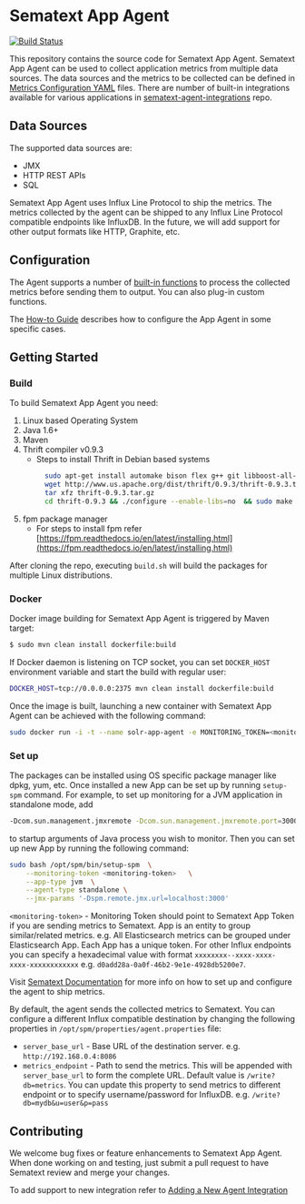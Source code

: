 # Sematext App Agent

[![Build Status](https://travis-ci.org/sematext/sematext-agent-java.svg?branch=master)](https://travis-ci.org/sematext/sematext-agent-java)

This repository contains the source code for Sematext App Agent. Sematext App Agent can be used to collect application 
metrics from multiple data sources. The data sources and the metrics to be collected can be defined in 
[Metrics Configuration YAML](/docs/metrics-yaml-format.md) files.
There are number of built-in integrations available for various applications in 
[sematext-agent-integrations](https://github.com/sematext/sematext-agent-integrations) repo.

## Data Sources
The supported data sources are:
* JMX
* HTTP REST APIs
* SQL

Sematext App Agent uses Influx Line Protocol to ship the metrics. The metrics collected by the agent can be shipped to
any Influx Line Protocol compatible endpoints like InfluxDB. In the future, we will add support for other output formats
like HTTP, Graphite, etc.

## Configuration
The Agent supports a number of [built-in functions](/docs/built-in-functions.md) to process the collected metrics before 
sending them to output. You can also plug-in custom functions.

The [How-to Guide](/docs/how-to.md) describes how to configure the App Agent in some specific cases. 

## Getting Started

### Build
To build Sematext App Agent you need: 

1) Linux based Operating System 
2) Java 1.6+
3) Maven 
4) Thrift compiler v0.9.3
    * Steps to install Thrift in Debian based systems
        ```bash
          sudo apt-get install automake bison flex g++ git libboost-all-dev libevent-dev libssl-dev libtool make pkg-config
          wget http://www.us.apache.org/dist/thrift/0.9.3/thrift-0.9.3.tar.gz
          tar xfz thrift-0.9.3.tar.gz
          cd thrift-0.9.3 && ./configure --enable-libs=no  && sudo make install
        ```
5) fpm package manager 
    * For steps to install fpm refer [https://fpm.readthedocs.io/en/latest/installing.html](https://fpm.readthedocs.io/en/latest/installing.html)

After cloning the repo, executing `build.sh` will build the packages for multiple Linux distributions.

### Docker

Docker image building for Sematext App Agent is triggered by Maven target:

```bash
$ sudo mvn clean install dockerfile:build
```

If Docker daemon is listening on TCP socket, you can set `DOCKER_HOST` environment variable and start
the build with regular user:

```bash
DOCKER_HOST=tcp://0.0.0.0:2375 mvn clean install dockerfile:build
```

Once the image is built, launching a new container with Sematext App Agent can be achieved with the following command:

```bash
sudo docker run -i -t --name solr-app-agent -e MONITORING_TOKEN=<monitoring-token> -e AGENT_TYPE=standalone -e APP_TYPE=solr -e JMX_PARAMS=-Dspm.remote.jmx.url=172.17.0.4:3000 spm-client:version
```


### Set up
The packages can be installed using OS specific package manager like dpkg, yum, etc. Once installed a new App can be 
set up by running `setup-spm` command. For example, to set up monitoring for a JVM application in standalone mode, add

```bash
-Dcom.sun.management.jmxremote -Dcom.sun.management.jmxremote.port=3000 -Dcom.sun.management.jmxremote.ssl=false -Dcom.sun.management.jmxremote.authenticate=false
```
to startup arguments of Java process you wish to monitor. Then you can set up new App by running the following command:

```bash
sudo bash /opt/spm/bin/setup-spm  \
    --monitoring-token <monitoring-token>   \
    --app-type jvm  \
    --agent-type standalone \
    --jmx-params '-Dspm.remote.jmx.url=localhost:3000'
```

`<monitoring-token>` - Monitoring Token should point to Sematext App Token if you are sending metrics to Sematext. App is an entity to 
group similar/related metrics. e.g. All Elasticsearch metrics can be grouped under Elasticsearch App. Each App has a unique token.
For other Influx endpoints you can specify a hexadecimal value with format `xxxxxxxx--xxxx-xxxx-xxxx-xxxxxxxxxxxx` 
e.g. `d0add28a-0a0f-46b2-9e1e-4928db5200e7`.

Visit [Sematext Documentation](https://sematext.com/docs/monitoring/spm-client/) for more info on how to set up and 
configure the agent to ship metrics.

By default, the agent sends the collected metrics to Sematext. You can configure a different Influx compatible destination
by changing the following properties in `/opt/spm/properties/agent.properties` file:

* `server_base_url` - Base URL of the destination server. e.g. `http://192.168.0.4:8086`
* `metrics_endpoint` - Path to send the metrics. This will be appended with `server_base_url` to form the complete URL.
    Default value is `/write?db=metrics`. You can update this property to send metrics to different endpoint 
    or to specify username/password for InfluxDB. e.g. `/write?db=mydb&u=user&p=pass`
    
## Contributing
We welcome bug fixes or feature enhancements to Sematext App Agent. When done working on and testing,
just submit a pull request to have Sematext review and merge your changes. 

To add support to new integration refer to
[Adding a New Agent Integration](/docs/add-new-integration.md)






